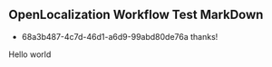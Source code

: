 ## OpenLocalization Workflow Test MarkDown
* 68a3b487-4c7d-46d1-a6d9-99abd80de76a 
thanks!

Hello world